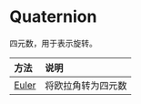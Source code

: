 # Quaternion

四元数，用于表示旋转。

| 方法                  | 说明        |
|:------------------- |:--------- |
| [Euler](./Euler.md) | 将欧拉角转为四元数 |
